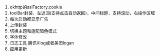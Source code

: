 1. okhttp的sslFactory,cookie
2. toolBar封装，左返回(支持点击自动返回)，中间标题，支持滚动，右操作区域
3. 每次启动都显示广告
4. 上传封装
5. 切换主题和适配暗色模式
6. 字体修改
7. 日志工具 腾讯Xlog或者美团logan
8. 应用更新